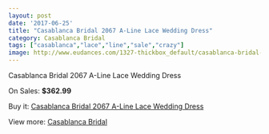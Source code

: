 ```yaml
---
layout: post
date: '2017-06-25'
title: "Casablanca Bridal 2067 A-Line Lace Wedding Dress"
category: Casablanca Bridal
tags: ["casablanca","lace","line","sale","crazy"]
image: http://www.eudances.com/1327-thickbox_default/casablanca-bridal-2067-a-line-lace-wedding-dress.jpg
---
```

Casablanca Bridal 2067 A-Line Lace Wedding Dress

On Sales: **$362.99**
<a href="https://www.eudances.com/en/casablanca-bridal/469-casablanca-bridal-2067-a-line-lace-wedding-dress.html"><amp-img layout="responsive" width="600" height="600" src="//www.eudances.com/1327-thickbox_default/casablanca-bridal-2067-a-line-lace-wedding-dress.jpg" alt="Casablanca Bridal 2067 A-Line Lace Wedding Dress 0" /></a>
<a href="https://www.eudances.com/en/casablanca-bridal/469-casablanca-bridal-2067-a-line-lace-wedding-dress.html"><amp-img layout="responsive" width="600" height="600" src="//www.eudances.com/1329-thickbox_default/casablanca-bridal-2067-a-line-lace-wedding-dress.jpg" alt="Casablanca Bridal 2067 A-Line Lace Wedding Dress 1" /></a>
<a href="https://www.eudances.com/en/casablanca-bridal/469-casablanca-bridal-2067-a-line-lace-wedding-dress.html"><amp-img layout="responsive" width="600" height="600" src="//www.eudances.com/1328-thickbox_default/casablanca-bridal-2067-a-line-lace-wedding-dress.jpg" alt="Casablanca Bridal 2067 A-Line Lace Wedding Dress 2" /></a>

Buy it: [Casablanca Bridal 2067 A-Line Lace Wedding Dress](https://www.eudances.com/en/casablanca-bridal/469-casablanca-bridal-2067-a-line-lace-wedding-dress.html "Casablanca Bridal 2067 A-Line Lace Wedding Dress")

View more: [Casablanca Bridal](https://www.eudances.com/en/4-casablanca-bridal "Casablanca Bridal")